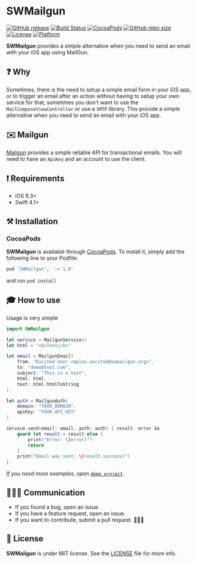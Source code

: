 # SWMailgun

[![GitHub release](https://img.shields.io/github/release/limadeveloper/SWMailgun.svg?style=flat-square)](https://github.com/limadeveloper/SWMailgun/releases)
[![Build Status](https://travis-ci.com/limadeveloper/SWMailgun.svg?branch=master)](https://travis-ci.com/limadeveloper/SWMailgun)
[![CocoaPods](https://img.shields.io/badge/Cocoa%20Pods-✓-4BC51D.svg?style=flat)](https://cocoapods.org/pods/SWMailgun)
[![GitHub repo size](https://img.shields.io/github/repo-size/limadeveloper/SWMailgun.svg)](https://github.com/limadeveloper/SWMailgun)
[![License](https://img.shields.io/github/license/limadeveloper/SWMailgun.svg)](https://raw.githubusercontent.com/limadeveloper/SWMailgun/master/LICENSE)
[![Platform](https://img.shields.io/cocoapods/p/ObservableKit.svg?style=flat)](https://developer.apple.com/ios/)

**SWMailgun** provides a simple alternative when you need to send an email with your iOS app using MailGun.

## ❓ Why

Sometimes, there is the need to setup a simple email form in your iOS app, or to trigger an email after an action without having to setup your own service for that, sometimes you don't want to use the `MailComposeViewController` or use a `SMTP` library.
This provide a simple alternative when you need to send an email with your iOS app.

## ✉️ Mailgun

[Mailgun](https://mailgun.com) provides a simple reliable API for transactional emails. You will need to have an `ApiKey` and an account to use the client.

## ❗️ Requirements

- iOS 9.3+
- Swift 4.1+

## ⚒ Installation

### CocoaPods

**SWMailgun** is available through [CocoaPods](https://cocoapods.org/pods/SWMailgun). To install
it, simply add the following line to your Podfile:

```ruby
pod 'SWMailgun', '~> 1.0'
```

and run `pod install`

## 🎓 How to use

Usage is very simple

```Swift
import SWMailgun

let service = MailgunService()
let html = "<b>Test</b>"

let email = MailgunEmail(
    from: "Excited User <mples.excited@samailgun.org>",
    to: "demo@test.com",
    subject: "This is a test",
    html: html,
    text: html.htmlToString
)

let auth = MailgunAuth(
    domain: "YOUR_DOMAIN",
    apiKey: "YOUR_API_KEY"
)

service.send(email: email, auth: auth) { result, error in
    guard let result = result else {
        print("Error: \(error)")
        return
    }
    print("Email was sent: \(result.success)")
}
```

*If you need more examples, open [`demo project`](https://github.com/limadeveloper/SWMailgun/tree/master/Demo).*

## 🙋🏻‍♂️ Communication

- If you found a bug, open an issue.
- If you have a feature request, open an issue.
- If you want to contribute, submit a pull request. 👨🏻‍💻

## 📜 License

**SWMailgun** is under MIT license. See the [LICENSE](https://raw.githubusercontent.com/limadeveloper/SWMailgun/master/LICENSE) file for more info.
